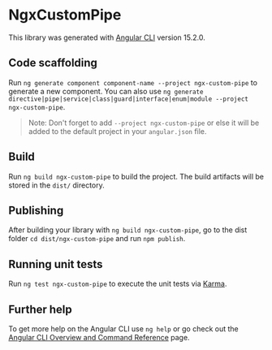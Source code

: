 # NgxCustomPipe

This library was generated with [Angular CLI](https://github.com/angular/angular-cli) version 15.2.0.

## Code scaffolding

Run `ng generate component component-name --project ngx-custom-pipe` to generate a new component. You can also use `ng generate directive|pipe|service|class|guard|interface|enum|module --project ngx-custom-pipe`.
> Note: Don't forget to add `--project ngx-custom-pipe` or else it will be added to the default project in your `angular.json` file. 

## Build

Run `ng build ngx-custom-pipe` to build the project. The build artifacts will be stored in the `dist/` directory.

## Publishing

After building your library with `ng build ngx-custom-pipe`, go to the dist folder `cd dist/ngx-custom-pipe` and run `npm publish`.

## Running unit tests

Run `ng test ngx-custom-pipe` to execute the unit tests via [Karma](https://karma-runner.github.io).

## Further help

To get more help on the Angular CLI use `ng help` or go check out the [Angular CLI Overview and Command Reference](https://angular.io/cli) page.
